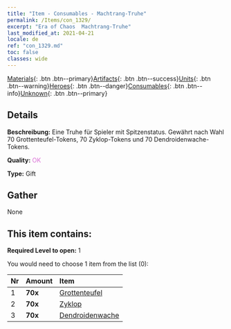 ```yaml
---
title: "Item - Consumables - Machtrang-Truhe"
permalink: /Items/con_1329/
excerpt: "Era of Chaos  Machtrang-Truhe"
last_modified_at: 2021-04-21
locale: de
ref: "con_1329.md"
toc: false
classes: wide
---
```

 [Materials](/de/Items/){: .btn .btn--primary}[Artifacts](/de/Items/Artifacts/){: .btn .btn--success}[Units](/de/Items/Units/){: .btn .btn--warning}[Heroes](/de/Items/Heroes/){: .btn .btn--danger}[Consumables](/de/Items/Consumables/){: .btn .btn--info}[Unknown](/de/Items/Unknown/){: .btn .btn--primary}

## Details
 **Beschreibung:** Eine Truhe für Spieler mit Spitzenstatus. Gewährt nach Wahl 70 Grottenteufel-Tokens, 70 Zyklop-Tokens und 70 Dendroidenwache-Tokens.

 **Quality:** <span style="color: #DA70D6">OK</span>

 **Type:** Gift

## Gather

  None

## This item contains:

 **Required Level to open:** 1

 You would need to choose 1 item from the list (0):

  | Nr | Amount |     Item    |
  |:---|:-------|:------------|
  | 1 |  **70x** | [Grottenteufel](/de/Items/unt_230/) |  | 
  | 2 |  **70x** | [Zyklop](/de/Items/unt_222/) |  | 
  | 3 |  **70x** | [Dendroidenwache](/de/Items/unt_203/) |  | 
